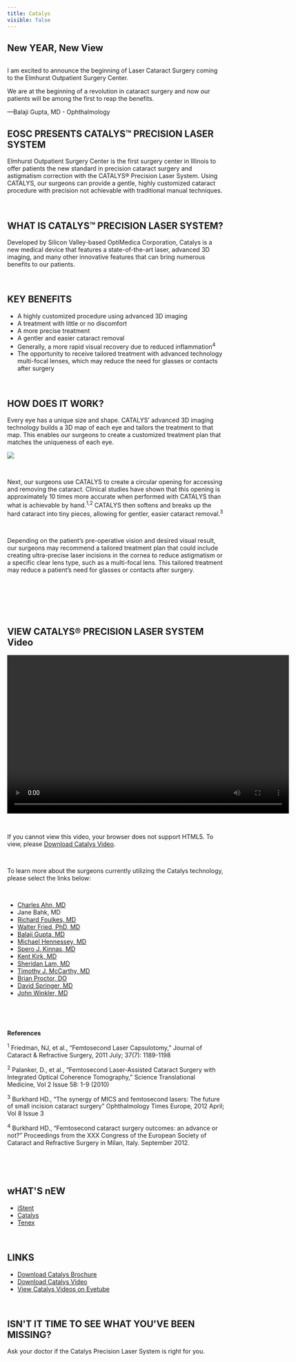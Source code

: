 ```yaml
---
title: Catalys
visible: false
---
```


<section id="content">
	<div class="container_24">
		<div class="grid_24">
			<div class="wrapper ident-bot-12">
				<div class="grid_18 alpha rt-ident-bot-1">
					<div class="rt-inner-ident-2">
						<div class="ident-bot-10">
							<h2 class="ident-bot-3">New YEAR, New View</h2>
							<div class="line ident-bot-5"></div>
							<div class="wrapper">
								<span class="aligncenter-r fleft"><img class="rt-ident-bot-2" src="/home/catalys/eye.jpg" alt="" /></span>
								<div class="block-left-2">
									<p class="ident-bot-1">I am excited to announce the beginning of Laser Cataract Surgery coming to the Elmhurst Outpatient Surgery Center. </p>
									<p class="ident-bot-1">We are at the beginning of a revolution in cataract surgery and now our patients will be among the first to reap the benefits.</p>
									<p class="ident-bot-1">&#8212;Balaji Gupta, MD - Ophthalmology</p>
								</div>
							</div>
						</div>
						<div class="wrapper">
							<h2 class="ident-bot-3">EOSC PRESENTS CATALYS&#8482; PRECISION LASER SYSTEM</h2>
							<div class="line ident-bot-11"></div>
							<p>Elmhurst Outpatient Surgery Center is the first surgery center in Illinois to offer patients the new standard in precision cataract surgery and astigmatism correction with the CATALYS&reg; Precision Laser System. Using CATALYS, our surgeons can provide a gentle, highly customized cataract procedure with precision not achievable with traditional manual techniques. </p>
							<p class="ident-bot-5">&nbsp;</p>
							<h2 class="ident-bot-3">WHAT IS CATALYS&#8482; PRECISION LASER SYSTEM?</h2>
							<div class="line ident-bot-11"></div>
							<p class="ident-bot-5">Developed by Silicon Valley-based OptiMedica  Corporation, Catalys is a new medical device that features a state-of-the-art laser, advanced 3D imaging, and many other innovative features that can bring numerous benefits to our patients. </p><br>
							<h2 class="ident-bot-3">KEY BENEFITS </h2>
							<div class="line ident-bot-11"></div>
							<p><ul class="list-2">
							<li>A highly customized procedure using advanced 3D imaging
							<li>A treatment with little or no discomfort</li>
							<li>A more precise treatment</li>
							<li> A gentler and easier cataract removal</li>
							<li>Generally, a more rapid visual recovery due to reduced inflammation<sup>4</sup></li>
							<li>The opportunity to receive tailored treatment with advanced technology multi-focal lenses, which may reduce the 		need for glasses or contacts after surgery                              </li></ul>
							<p class="ident-bot-5">&nbsp;</p>
							<h2 class="ident-bot-3">HOW DOES IT WORK?</h2>
							<div class="line ident-bot-11"></div>
							<p>Every eye has a unique size and shape. CATALYS&rsquo; advanced 3D imaging technology builds a 3D map of each eye and tailors the treatment to that map. This enables our surgeons to create a customized treatment plan that matches the uniqueness of each eye. </p>
							<p class="ident-bot-5"></p>
							<p><img src="/home/catalys/catalyscornea.jpg"></p>
							<p>&nbsp;</p>
							<p>Next, our surgeons use CATALYS to create a circular opening for accessing and removing the cataract. Clinical studies have shown that this opening is approximately 10 times more accurate when performed with CATALYS than what is achievable by hand.<sup>1,2</sup> CATALYS then softens and breaks up the hard cataract into tiny pieces, allowing for gentler, easier cataract removal.<sup>3</sup></p>
							<p>&nbsp;</p>
							<p>  Depending on the patient’s pre-operative vision and desired visual result, our surgeons may recommend a tailored treatment plan that could include creating ultra-precise laser incisions in the cornea to reduce astigmatism or a specific clear lens type, such as a multi-focal lens. This tailored treatment may reduce a patient’s need for glasses or contacts after surgery. </p>
							<p>&nbsp;</p>
							<p>&nbsp;</p>
							<p>&nbsp;</p>
							<h2 class="ident-bot-3">VIEW CATALYS&reg; PRECISION LASER SYSTEM Video </h2>
							<div class="line ident-bot-11"></div>
							<div id="video">
								<video src="/home/catalys/Catalys Narrated.mp4" width="653" height="367" controls preload="auto" >
									<source src="/home/catalys/Catalys Narrated.mp4" type="video/mp4"; codecs="avc1.42E01E, mp4a.40.2"/>
									<source src="/home/catalys/Catalys Narrated.ogv" type="video/ogg"; codecs="theora, vorbis"/>
									<source src="/home/catalys/Catalys Narrated.webm" type="video/webm"/>
									<object>
										<embed src="/home/catalys/Catalys Narrated.mp4" type= "application/x-shockwave-flash" allowfullscreen="false" allowscriptaccess="always" />
									</object>
								</video>
							</div>
							<p>&nbsp;</p>
							<p>If you cannot view this video, your browser does not support HTML5. To view, please <a href="/home/catalys/Catalys Narrated iPhone.mp4" target="_blank">Download Catalys Video</a>.</p>
							<p>&nbsp;</p>
							<p>To learn more about the surgeons currently utilizing the Catalys technology, please select the links below:</p>
							<p>&nbsp;</p>
							<ul class="list-2">
								<li><a href="http://www.dupagemedicalgroup.com/doctors_in/dupage_medical_group_in_downers_grove_on_butterfield_road/ophthalmology/charles_ahn_md/" target="_blank" onClick="ga('send', 'Doctors', 'Catalys Doctor1', '/Catalys.html/');">Charles Ahn, MD</a></li>
								<li>Jane Bahk, MD</li>
								<li><a href="http://www.glassesfree.com/" target="_blank" onClick="ga('send', 'Doctors', 'Catalys Doctor11', '/Catalys.html/');">Richard Foulkes, MD</a></li>
								<li><a href="http://www.surevisioneyes.com/" target="_blank" onClick="ga('send', 'Doctors', 'Catalys Doctor2', '/Catalys.html/');">Walter Fried, PhD, MD</a></li>
								<li><a href="http://www.dupage2020.com/site/doctors/dr-gupta-md.htm" target="_blank" onClick="ga('send', 'Doctors', 'Catalys Doctor3', '/Catalys.html/');">Balaji Gupta, MD</a><br /></li>
								<li><a href="http://www.oakparkeyecenter.com/HomeOfTheOakParkEyeCenter/MichaelHennesseyM.D..html" target="_blank" onClick="ga('send', 'Doctors', 'Catalys Doctor4', '/Catalys.html/');">Michael Hennessey, MD</a></li>
								<li><a href="http://westchestereyecenter.com/doctor_and_staff.html" target="_blank" onClick="ga('send', 'Doctors', 'Catalys Doctor5', '/Catalys.html/');">Spero J. Kinnas, MD</a></li>
								<li><a href="http://www.kirkeye.com/" target="_blank" onClick="ga('send', 'Doctors', 'Catalys Doctor10', '/Catalys.html/');">Kent Kirk, MD</a></li>
								<li><a href="http://www.dupage2020.com/site/doctors/dr-lam-md.htm" target="_blank" onClick="ga('send', 'Doctors', 'Catalys Doctor6', '/Catalys.html/');">Sheridan Lam, MD</a></li>
								<li><a href="http://www.mccarthyeyecenter.com/id5.html" target="_blank" onClick="ga('send', 'Doctors', 'Catalys Doctor7', '/Catalys.html/');">Timothy J. McCarthy, MD</a></li>
								<li><a href="http://anstadtproctoreyecare.com/Home.aspx" target="_blank" onClick="ga('send', 'Doctors', 'Catalys Doctor8', '/Catalys.html/');">Brian Proctor, DO</a></li>
								<li><a href="http://www.emhc.org/find-a-doctor/physician-info/1788/David-Springer" target="_blank">David Springer, MD</a></li>
								<li><a href="https://www.advocatehealth.com/body_full.cfm?id=13&action=detail&ref=290162" target="_blank" onClick="ga('send', 'Doctors', 'Catalys Doctor9', '/Catalys.html/');">John Winkler, MD</a></li>
							</ul>
							<p>&nbsp;</p>
							<p class="ident-bot-1">&nbsp;</p>
							<p class="ident-bot-1"><strong>References</strong></p>
							<p><sup>1</sup> Friedman, NJ, et al., “Femtosecond Laser Capsulotomy,” Journal of Cataract & Refractive Surgery, 2011 July; 37(7): 1189-1198</p>
							<p><sup>2</sup> Palanker, D., et al., “Femtosecond Laser-Assisted Cataract Surgery with Integrated Optical Coherence Tomography,” Science Translational Medicine, Vol 2 Issue 58: 1-9 (2010)</p>
							<p><sup>3</sup> Burkhard HD., “The synergy of MICS and femtosecond lasers: The future of small incision cataract surgery” Ophthalmology Times Europe, 2012 April; Vol 8 Issue 3 </p>
							<p><sup>4</sup> Burkhard HD., “Femtosecond cataract surgery outcomes: an advance or not?” Proceedings from the XXX Congress of the European Society of Cataract and Refractive Surgery in Milan, Italy. September 2012. </p>
							<p class="ident-bot-1"></p>
							<div class="wrapper">
								<div class="grid_6 alpha rt-ident-bot-2">
									<p class="ident-bot-9">&nbsp;</p>
								</div>
								<div class="grid_4 aligncenter-r-2 rt-ident-bot-2"></div>
								<div class="grid_7 omega">
									<div class="rt-inner-ident-3">
										<p class="ident-bot-9">&nbsp;</p>
									</div>
								</div>
							</div>
						</div>
					</div>
				</div>
				<div class="grid_6 omega">
					<h2 class="ident-bot-3">wHAT'S nEW</h2>
					<div class="line ident-bot-5"></div>
					<div class="ident-bot-5">
						<span class="aligncenter-r-2"></span>
						<p class="ident-bot-9"></p>
						<ul class="list-2">
							<li><a href="/home/istent">iStent</a></a></li>
							<li><a href="/home/catalys">Catalys</a><br /></li>
							<li><a href="/home/tenex">Tenex</a><br /></li>
						</ul>
						<p>&nbsp;</p>
						<h2 class="ident-bot-3">LINKS</h2>
						<div class="line ident-bot-5"></div>
						<div class="ident-bot-5"> <span class="aligncenter-r-2"></span>
							<p class="ident-bot-9"></p>
							<ul class="list-2">
								<li><a href="/home/catalys/CatalysOM_patientBrochure-US_030212-R7.pdf" target="_blank">Download Catalys Brochure</a></li>
								<li><a href="/home/catalys/Catalys Narrated iPhone.mp4" target="_blank">Download Catalys Video</a><br />
								</li>
								<li><a href="http://eyetube.net/search.asp?q=catalys" target="_blank">View Catalys Videos on Eyetube</a></li>
							</ul>
						</div>
						<p><br></p>
					</div>
					<div class="ident-bot-5">
						<h2 class="ident-bot-3">ISN'T IT TIME TO SEE WHAT YOU'VE BEEN MISSING?</h2>
					</div>
					<div>
						<p class="ident-bot-9"><span class="ident-bot-1">Ask your doctor if the Catalys Precision Laser System is right for you.</span></p>
					</div>
				</div>
			</div>
		<h2 class="ident-bot-13">&nbsp;</h2>
		</div>
	</div>
</section>